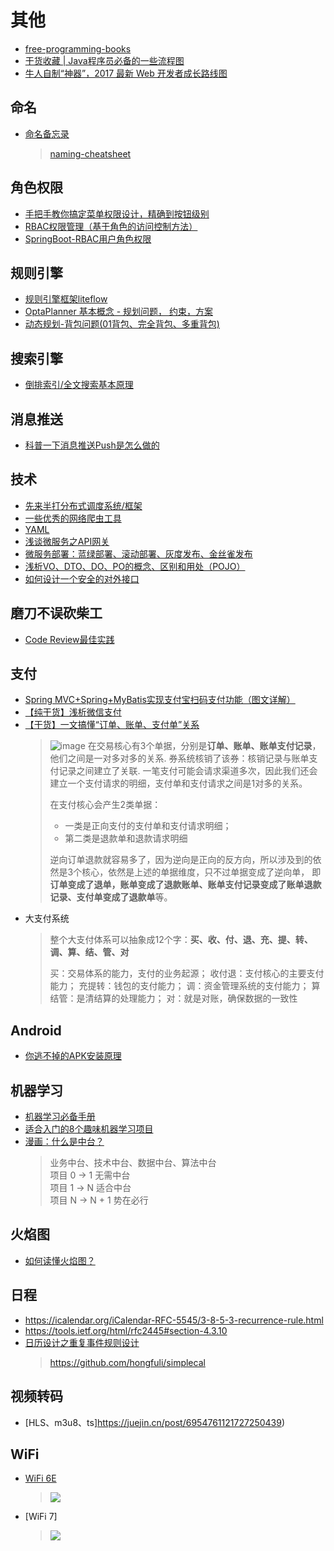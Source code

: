 # 其他
* [free-programming-books](https://github.com/EbookFoundation/free-programming-books/blob/master/free-programming-books-zh.md)
* [干货收藏 | Java程序员必备的一些流程图](https://mp.weixin.qq.com/s/oTE_hbJtI_n6XTx9jj8w9A)
* [牛人自制“神器”，2017 最新 Web 开发者成长路线图](https://www.oschina.net/news/82966/web-developer-roadmap-in-2017?winzoom=1)

## 命名
* [命名备忘录](https://mp.weixin.qq.com/s/yOgv9H3qc3Ok2Ga2PSi21g)
  > [naming-cheatsheet](https://github.com/kettanaito/naming-cheatsheet)

## 角色权限
* [手把手教你搞定菜单权限设计，精确到按钮级别](https://mp.weixin.qq.com/s?__biz=MzU3NzczMTAzMg==&mid=2247488983&idx=1&sn=c4e38710cbb200fe4944f69ea5de8372)
* [RBAC权限管理（基于角色的访问控制方法）](https://my.oschina.net/zjllovecode/blog/1601002)
* [SpringBoot-RBAC用户角色权限](https://springboot.plus/guide/rbac.html)

## 规则引擎
* [规则引擎框架liteflow](https://liteflow.cc/pages/5816c5/)
* [OptaPlanner 基本概念 - 规划问题， 约束，方案](https://cloud.tencent.com/developer/article/1500049)
* [动态规划-背包问题(01背包、完全背包、多重背包)](https://cloud.tencent.com/developer/article/1697983)

## 搜索引擎
* [倒排索引/全文搜索基本原理](https://www.cnblogs.com/gered/p/9561710.html)

## 消息推送
* [科普一下消息推送Push是怎么做的](https://mp.weixin.qq.com/s/WT4U16vlC15lEx88Ll6OxA)

## 技术
* [先来半打分布式调度系统/框架](https://my.oschina.net/gitosc/blog/894187)
* [一些优秀的网络爬虫工具](https://my.oschina.net/gitosc/blog/880554)
* [YAML](http://www.ruanyifeng.com/blog/2016/07/yaml.html?f=tt)
* [浅谈微服务之API网关](https://cloud.tencent.com/developer/news/257354)
* [微服务部署：蓝绿部署、滚动部署、灰度发布、金丝雀发布](https://www.jianshu.com/p/022685baba7d)
* [浅析VO、DTO、DO、PO的概念、区别和用处（POJO）](https://www.cnblogs.com/qixuejia/p/4390086.html)
* [如何设计一个安全的对外接口](https://my.oschina.net/OutOfMemory/blog/3131916)

## 磨刀不误砍柴工
* [Code Review最佳实践](https://www.cnblogs.com/dotey/p/11216430.html)

## 支付
* [Spring MVC+Spring+MyBatis实现支付宝扫码支付功能（图文详解）](https://mp.weixin.qq.com/s?__biz=MzU0MzQ5MDA0Mw==&mid=2247488039&idx=1&sn=9bb5ba8db210fabf0871e9997152984d)
* [【纯干货】浅析微信支付](https://yclimb.gitbook.io/wxpay)
* [【干货】一文搞懂“订单、账单、支付单”关系](https://mp.weixin.qq.com/s/LwfnSxsF-yQ5fDez-AA9Yw)
  > ![image](https://github.com/user-attachments/assets/cfd49831-bd9d-416a-bb5b-a75b4fd90896)
  > 在交易核心有3个单据，分别是**订单、账单、账单支付记录**，他们之间是一对多对多的关系.
  > 券系统核销了该券：核销记录与账单支付记录之间建立了关联.
  > 一笔支付可能会请求渠道多次，因此我们还会建立一个支付请求的明细，支付单和支付请求之间是1对多的关系。
  > 
  > 在支付核心会产生2类单据： 
  > - 一类是正向支付的支付单和支付请求明细； 
  > - 第二类是退款单和退款请求明细
  >
  > 逆向订单退款就容易多了，因为逆向是正向的反方向，所以涉及到的依然是3个核心，依然是上述的单据维度，只不过单据变成了逆向单，
  > 即**订单变成了退单，账单变成了退款账单、账单支付记录变成了账单退款记录、支付单变成了退款单**等。
* 大支付系统
  > 整个大支付体系可以抽象成12个字：**买、收、付、退、充、提、转、调、算、结、管、对**
  > 
  > 买：交易体系的能力，支付的业务起源；
  > 收付退：支付核心的主要支付能力；
  > 充提转：钱包的支付能力；
  > 调：资金管理系统的支付能力；
  > 算结管：是清结算的处理能力；
  > 对：就是对账，确保数据的一致性

## Android
* [你逃不掉的APK安装原理](https://www.jianshu.com/p/d2a550a953e0)

## 机器学习
* [机器学习必备手册](https://yq.aliyun.com/articles/221644?utm_content=m_33150)
* [适合入门的8个趣味机器学习项目](https://yq.aliyun.com/articles/221708?utm_content=m_33352)
* [漫画：什么是中台？](https://mp.weixin.qq.com/s?__biz=MzIxMjE5MTE1Nw==&mid=2653199744&idx=1&sn=dceaa1a3b68277471985489fb9afebba)
  > 业务中台、技术中台、数据中台、算法中台  
  项目 0 -> 1 无需中台  
  项目 1 -> N 适合中台  
  项目 N -> N + 1 势在必行
  
## 火焰图
* [如何读懂火焰图？](http://www.ruanyifeng.com/blog/2017/09/flame-graph.html)

## 日程
- https://icalendar.org/iCalendar-RFC-5545/3-8-5-3-recurrence-rule.html
- https://tools.ietf.org/html/rfc2445#section-4.3.10
- [日历设计之重复事件规则设计](https://www.cnblogs.com/jcli/p/calendar_recur_rule.html)
  > https://github.com/hongfuli/simplecal

## 视频转码
- [HLS、m3u8、ts]https://juejin.cn/post/6954761121727250439)

## WiFi
- [WiFi 6E](https://info.support.huawei.com/info-finder/encyclopedia/zh/WiFi+6E.html)
  > ![](https://ghost.oss.sherlocky.com/halo/wifi6e.png)
- [WiFi 7]
  > ![](https://ghost.oss.sherlocky.com/halo/wifi7.png)
